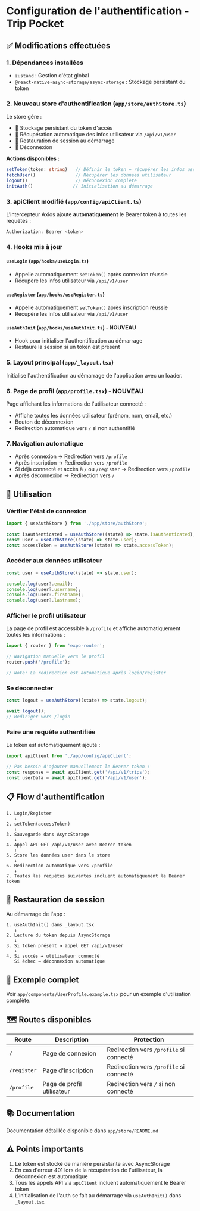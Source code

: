 # Configuration de l'authentification - Trip Pocket

## ✅ Modifications effectuées

### 1. **Dépendances installées**
- `zustand` : Gestion d'état global
- `@react-native-async-storage/async-storage` : Stockage persistant du token

### 2. **Nouveau store d'authentification** (`app/store/authStore.ts`)

Le store gère :
- 🔑 Stockage persistant du token d'accès
- 👤 Récupération automatique des infos utilisateur via `/api/v1/user`
- 🔄 Restauration de session au démarrage
- 🚪 Déconnexion

**Actions disponibles :**
```typescript
setToken(token: string)   // Définir le token + récupérer les infos user
fetchUser()               // Récupérer les données utilisateur
logout()                  // Déconnexion complète
initAuth()               // Initialisation au démarrage
```

### 3. **apiClient modifié** (`app/config/apiClient.ts`)

L'intercepteur Axios ajoute **automatiquement** le Bearer token à toutes les requêtes :
```typescript
Authorization: Bearer <token>
```

### 4. **Hooks mis à jour**

#### `useLogin` (`app/hooks/useLogin.ts`)
- Appelle automatiquement `setToken()` après connexion réussie
- Récupère les infos utilisateur via `/api/v1/user`

#### `useRegister` (`app/hooks/useRegister.ts`)
- Appelle automatiquement `setToken()` après inscription réussie
- Récupère les infos utilisateur via `/api/v1/user`

#### `useAuthInit` (`app/hooks/useAuthInit.ts`) - NOUVEAU
- Hook pour initialiser l'authentification au démarrage
- Restaure la session si un token est présent

### 5. **Layout principal** (`app/_layout.tsx`)

Initialise l'authentification au démarrage de l'application avec un loader.

### 6. **Page de profil** (`app/profile.tsx`) - NOUVEAU

Page affichant les informations de l'utilisateur connecté :
- Affiche toutes les données utilisateur (prénom, nom, email, etc.)
- Bouton de déconnexion
- Redirection automatique vers `/` si non authentifié

### 7. **Navigation automatique**

- Après connexion → Redirection vers `/profile`
- Après inscription → Redirection vers `/profile`
- Si déjà connecté et accès à `/` ou `/register` → Redirection vers `/profile`
- Après déconnexion → Redirection vers `/`

## 🚀 Utilisation

### Vérifier l'état de connexion

```typescript
import { useAuthStore } from './app/store/authStore';

const isAuthenticated = useAuthStore((state) => state.isAuthenticated);
const user = useAuthStore((state) => state.user);
const accessToken = useAuthStore((state) => state.accessToken);
```

### Accéder aux données utilisateur

```typescript
const user = useAuthStore((state) => state.user);

console.log(user?.email);
console.log(user?.username);
console.log(user?.firstname);
console.log(user?.lastname);
```

### Afficher le profil utilisateur

La page de profil est accessible à `/profile` et affiche automatiquement toutes les informations :

```typescript
import { router } from 'expo-router';

// Navigation manuelle vers le profil
router.push('/profile');

// Note: La redirection est automatique après login/register
```

### Se déconnecter

```typescript
const logout = useAuthStore((state) => state.logout);

await logout();
// Rediriger vers /login
```

### Faire une requête authentifiée

Le token est automatiquement ajouté :

```typescript
import apiClient from './app/config/apiClient';

// Pas besoin d'ajouter manuellement le Bearer token !
const response = await apiClient.get('/api/v1/trips');
const userData = await apiClient.get('/api/v1/user');
```

## 📋 Flow d'authentification

```
1. Login/Register
   ↓
2. setToken(accessToken)
   ↓
3. Sauvegarde dans AsyncStorage
   ↓
4. Appel API GET /api/v1/user avec Bearer token
   ↓
5. Store les données user dans le store
   ↓
6. Redirection automatique vers /profile
   ↓
7. Toutes les requêtes suivantes incluent automatiquement le Bearer token
```

## 🔄 Restauration de session

Au démarrage de l'app :
```
1. useAuthInit() dans _layout.tsx
   ↓
2. Lecture du token depuis AsyncStorage
   ↓
3. Si token présent → appel GET /api/v1/user
   ↓
4. Si succès → utilisateur connecté
   Si échec → déconnexion automatique
```

## 📝 Exemple complet

Voir `app/components/UserProfile.example.tsx` pour un exemple d'utilisation complète.

## 🗺️ Routes disponibles

| Route | Description | Protection |
|-------|-------------|-----------|
| `/` | Page de connexion | Redirection vers `/profile` si connecté |
| `/register` | Page d'inscription | Redirection vers `/profile` si connecté |
| `/profile` | Page de profil utilisateur | Redirection vers `/` si non connecté |

## 📚 Documentation

Documentation détaillée disponible dans `app/store/README.md`

## ⚠️ Points importants

1. Le token est stocké de manière persistante avec AsyncStorage
2. En cas d'erreur 401 lors de la récupération de l'utilisateur, la déconnexion est automatique
3. Tous les appels API via `apiClient` incluent automatiquement le Bearer token
4. L'initialisation de l'auth se fait au démarrage via `useAuthInit()` dans `_layout.tsx`

